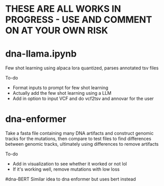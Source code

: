 # THESE ARE ALL WORKS IN PROGRESS - USE AND COMMENT ON AT YOUR OWN RISK

# dna-llama.ipynb
Few shot learning using alpaca lora quantized, parses annotated tsv files

To-do
- Format inputs to prompt for few shot learning
- Actually add the few shot learning using a LLM
- Add in option to input VCF and do vcf2tsv and annovar for the user

# dna-enformer
Take a fasta file containing many DNA artifacts and construct genomic tracks for the mutations, then compare to test files to find differences between
genomic tracks, ultimately using differences to remove artifacts

To-do
- Add in visualization to see whether it worked or not lol
- If it's working well, remove mutations with low loss

#dna-BERT
Similar idea to dna enformer but uses bert instead

